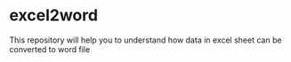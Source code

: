 # excel2word
This repository will help you to understand how data in excel sheet can be converted to word file

